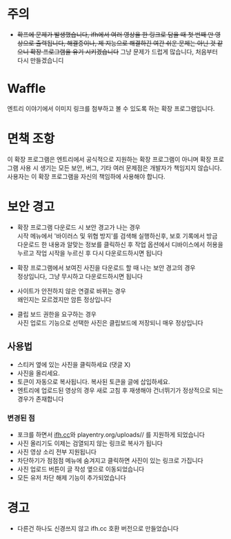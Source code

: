 # 주의
- ~~확프에 문제가 발생했습니다, ifh에서 여러 영상을 한 링크로 담을 때 첫 번째 만 영상으로 출력됩니다, 해결중이나, 제 지능으로 해결하긴 여간 쉬운 문제는 아닌 것 같으니 확장 프로그램을 유기 시키겠습니다~~ 그냥 문제가 드럽게 많습니다, 처음부터 다시 만들겠습니디

# Waffle

엔트리 이야기에서 이미지 링크를 첨부하고 볼 수 있도록 하는 확장 프로그램입니다.

# 면책 조항

이 확장 프로그램은 엔트리에서 공식적으로 지원하는 확장 프로그램이 아니며 확장 프로그램 사용 시 생기는 모든 보안, 버그, 기타 여러 문제점은 개발자가 책임지지 않습니다. 사용자는 이 확장 프로그램을 자신의 책임하에 사용해야 합니다.

# 보안 경고

- 확장 프로그램 다운로드 시 보안 경고가 나는 경우  
  시작 메뉴에서 '바이러스 및 위협 방지'를 검색해 실행하신후, 보호 기록에서 방금 다운로드 한 내용과 알맞는 정보를 클릭하신 후 작업 옵션에서 디바이스에서 허용을 누르고 작업 시작을 누르신 후 다시 다운로드하시면 됩니다

- 확장 프로그램에서 보여진 사진을 다운로드 할 때 나는 보안 경고의 경우  
  정상입니다, 그냥 무시하고 다운로드하시면 됩니다

- 사이트가 안전하지 않은 연결로 바뀌는 경우  
  왜인지는 모르겠지만 암튼 정상입니다

- 클립 보드 권한을 요구하는 경우  
  사진 업로드 기능으로 선택한 사진은 클립보드에 저장되니 매우 정상입니다

## 사용법

- 스티커 옆에 있는 사진을 클릭하세요 (댓글 X)
- 사진을 올리세요.
- 토큰이 자동으로 복사됩니다. 복사된 토큰을 글에 삽입하세요.
- 엔트리에 업로드된 영상의 경우 새로 고침 후 재생해야 건너뛰기가 정상적으로 되는 경우가 존재합니다

### 변경된 점

- 포크를 하면서 [ifh.cc](https://ifh.cc/)와 playentry.org/uploads// 를 지원하게 되었습니다
- 사진 올리기도 이제는 검열되지 않는 링크로 복사가 됩니다
- 사진 영상 소리 전부 지원됩니다
- 차단하기가 점점점 메뉴에 숨겨지고 클릭하면 사진이 있는 링크로 가집니다
- 사진 업로드 버튼이 글 작성 옆으로 이동되었습니다
- 모든 유저 차단 해제 기능이 추가되었습니다

# 경고

- 다른건 하나도 신경쓰지 않고 ifh.cc 호환 버전으로 만들었습니다  
